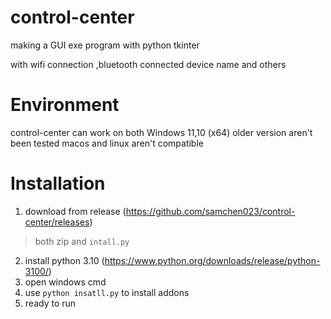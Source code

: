 # control-center

making a GUI exe program with python tkinter

with wifi connection ,bluetooth connected device name and others
# Environment
control-center can work on both Windows 11,10 (x64)
older version aren't been tested 
macos and linux aren't compatible 

# Installation

1. download from release (https://github.com/samchen023/control-center/releases)
> both zip and `intall.py`
2. install python 3.10 (https://www.python.org/downloads/release/python-3100/)
3. open windows cmd
4. use `python insatll.py` to install addons 
5. ready to run
